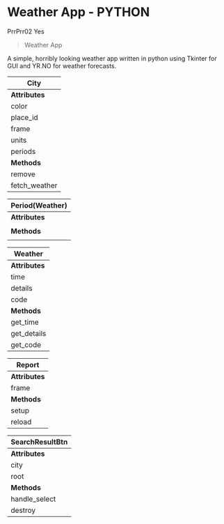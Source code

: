 # Weather App - PYTHON
PrrPrr02
Yes

> Weather App

A simple, horribly looking weather app written in python using Tkinter for GUI and YR.NO for weather forecasts.

| City |
|-|
| **Attributes** |
| color |
| place_id |
| frame |
| units |
| periods |
| **Methods** |
| remove |
| fetch_weather |

| Period(Weather) |
|-|
|**Attributes**|
|  |
| **Methods** |
| |

| Weather |
|-|
| **Attributes** |
| time |
| details |
| code |
| **Methods** |
| get_time |
| get_details |
| get_code |

| Report |
|-|
| **Attributes** |
| frame |
| **Methods** |
| setup |
| reload |

| SearchResultBtn |
|-|
| **Attributes** |
| city |
| root |
| **Methods** |
| handle_select |
| destroy |